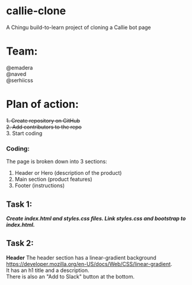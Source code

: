 # callie-clone
A Chingu build-to-learn project of cloning a Callie bot page

# Team:
@emadera
<br>
@naved
<br>
@serhiicss

# Plan of action:
~~1. Create repository on GitHub~~
<br>
~~2. Add contributors to the repo~~
<br>
3. Start coding

### Coding:
The page is broken down into 3 sections:
<br>
1. Header or Hero (description of the product)<br>
2. Main section (product features)<br>
3. Footer (instructions)<br>

## Task 1:
***Create index.html and styles.css files. Link styles.css and bootstrap to index.html.***

## Task 2:
**Header**
The header section has a  linear-gradient background https://developer.mozilla.org/en-US/docs/Web/CSS/linear-gradient.
<br>
It has an h1 title and a description.
<br>
There is also an "Add to Slack" button at the bottom.
<br>
